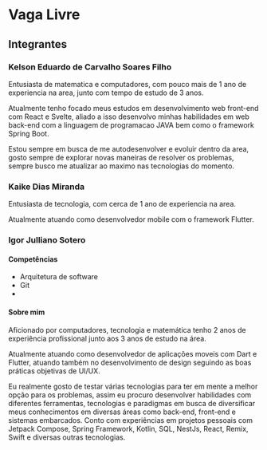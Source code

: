 # Vaga Livre

## Integrantes

### Kelson Eduardo de Carvalho Soares Filho
Entusiasta de matematica e computadores, com pouco mais de 1 ano de experiencia na area, junto com tempo de estudo de 3 anos.

Atualmente tenho focado meus estudos em desenvolvimento web front-end com React e Svelte, aliado a isso desenvolvo minhas habilidades em web back-end
com a linguagem de programacao JAVA bem como o framework Spring Boot.

Estou sempre em busca de me autodesenvolver e evoluir dentro da area, gosto sempre de explorar novas maneiras de resolver os problemas, sempre busco me atualizar ao maximo nas tecnologias do momento. 

### Kaike Dias Miranda
Entusiasta de tecnologia, com cerca de 1 ano de experiencia na area.

Atualmente atuando como desenvolvedor mobile com o framework Flutter.



### Igor Julliano Sotero

#### Competências

- Arquitetura de software
- Git
- 

#### Sobre mim

Aficionado por computadores, tecnologia e matemática tenho 2 anos de experiência profissional junto aos 3 anos de estudo na área.

Atualmente atuando como desenvolvedor de aplicações moveis com Dart e Flutter, atuando também no desenvolvimento de design seguindo as boas práticas objetivas de UI/UX.

Eu realmente gosto de testar várias tecnologias para ter em mente a melhor opção para os problemas, assim eu procuro desenvolver habilidades com diferentes ferramentas, tecnologias e paradigmas em busca de diversificar meus conhecimentos em diversas áreas como back-end, front-end e sistemas embarcados. Conto com experiências em projetos pessoais com Jetpack Compose, Spring Framework, Kotlin, SQL, NestJs, React, Remix, Swift e diversas outras tecnologias.